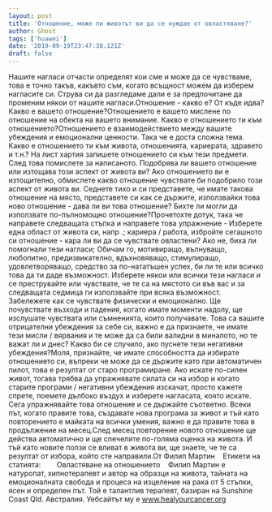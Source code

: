 ```yaml
---
layout: post
title: 'Отношение, може ли животът ви да се нуждае от овластяване?'
author: Ghost
tags: ['huawei']
date: '2019-09-19T23:47:38.121Z'
draft: false
---
```


Нашите нагласи отчасти определят кои сме и може да се чувстваме, това е точно такъв, какъвто съм, когато всъщност можем да изберем нагласите си. Струва си да разгледаме дали е за предпочитане да променим някои от нашите нагласи.Отношение - какво е? От къде идва? Какво е вашето отношение?Отношението е вашето мислене по отношение на обекта на вашето внимание. Какво е отношението ти към отношението?Отношението е взаимодействието между вашите убеждения и емоционални ценности. Така че е доста сложна тема. Какво е отношението ти към живота, отношенията, кариерата, здравето и т.н.? На лист хартия запишете отношението си към тези предмети. След това помислете за написаното. Подобрява ли вашето отношение или изтощава този аспект от живота ви? Ако отношението ви е изтощително, обмислете какво отношение чувствате би подобрило този аспект от живота ви. Седнете тихо и си представете, че имате такова отношение на място, представете си как се държите, използвайки това ново отношение - дава ли ви това отношение? Бихте ли могли да използвате по-пълномощно отношение?Прочетохте дотук, така че направете следващата стъпка и направете това упражнение - Изберете една област от живота си, напр .; кариера / работа, избройте сегашното си отношение - кара ли ви да се чувствате овластени? Ако не, биха ли помогнали тези нагласи; Обичам го, мотивиращо, вълнуващо, любопитно, предизвикателно, вдъхновяващо, стимулиращо, удовлетворяващо, средство за по-нататъшен успех, би ли те или всичко това да ти даде възможност. Изберете някои или всички тези нагласи и се преструвайте или чувствате, че те са на мястото си във вас и за следващата седмица ги използвайте при всяка възможност. Забележете как се чувствате физически и емоционално. Ще почувствате възходи и падения, когато имате моменти надолу, ще изслушате чувствата или съмненията, които получавате. Това са вашите отрицателни убеждения за себе си, важно е да признаете, че имате тези мисли / вярвания и те може да са били валидни в миналото, но те важат ли и днес? Какво би се случило, ако пуснете тези негативни убеждения?Моля, признайте, че имате способността да избирате отношението си, въпреки че може да се държите като при автоматичен пилот, това е резултат от старо програмиране. Ако искате по-силен живот, тогава трябва да упражнявате силата си на избор и когато старите програми / негативни убеждения изскачат, просто кажете спрете, поемете дълбоко въздух и изберете нагласата, която искате. Сега упражнявайте това отношение и се държайте съответно. Всеки път, когато правите това, създавате нова програма за живот и тъй като повторението е майката на всички умения, важно е да правите това в продължение на месец.След месец повторение новото отношение ще действа автоматично и ще спечелите по-голяма оценка на живота. И тъй като новите ползи се вливат в живота ви, ще знаете, че те са резултат от избора, който сте направили.От Филип Мартин    Етикети на статията:        Овластяване на отношението    Филип Мартин е натуропат, хипнотерапевт и автор на образци на живота, тайната на емоционалната свобода и процеса на изцеление на рака от 5 стъпки, ясен и определен път. Той е талантлив терапевт, базиран на Sunshine Coast Qld. Австралия. Уебсайтът му е www.healyourcancer.org
